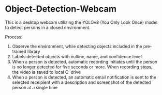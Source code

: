 # Object-Detection-Webcam
This is a desktop webcam utilizing the YOLOv8 (You Only Look Once) model to detect persons in a closed environment.

Process:
1. Observe the environment, while detecting objects included in the pre-trained library
2. Labels detected objects with outline, name, and confidence level
3. When a person is detected, automatic recording initiates until the person is no longer detected for five seconds or more. When recording stops, the video is saved to local C: drive
4. When a person is detected, an automatic email notification is sent to the selected receipient with a description and screenshot of the detected person at a single time



